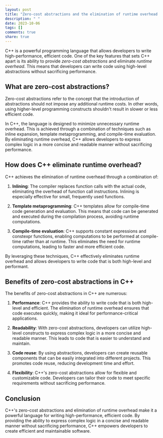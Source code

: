 ```yaml
---
layout: post
title: "Zero-cost abstractions and the elimination of runtime overhead in C++"
description: " "
date: 2023-10-06
tags: []
comments: true
share: true
---
```


C++ is a powerful programming language that allows developers to write high-performance, efficient code. One of the key features that sets C++ apart is its ability to provide *zero-cost abstractions* and eliminate *runtime overhead*. This means that developers can write code using high-level abstractions without sacrificing performance.

## What are zero-cost abstractions?

Zero-cost abstractions refer to the concept that the introduction of abstractions should not impose any additional runtime costs. In other words, using higher-level programming constructs shouldn't result in slower or less efficient code.

In C++, the language is designed to minimize unnecessary runtime overhead. This is achieved through a combination of techniques such as inline expansion, template metaprogramming, and compile-time evaluation. By eliminating runtime overhead, C++ allows developers to express complex logic in a more concise and readable manner without sacrificing performance.

## How does C++ eliminate runtime overhead?

C++ achieves the elimination of runtime overhead through a combination of:

1. **Inlining**: The compiler replaces function calls with the actual code, eliminating the overhead of function call instructions. Inlining is especially effective for small, frequently used functions.

2. **Template metaprogramming**: C++ templates allow for compile-time code generation and evaluation. This means that code can be generated and executed during the compilation process, avoiding runtime computations.

3. **Compile-time evaluation**: C++ supports constant expressions and constexpr functions, enabling computations to be performed at compile-time rather than at runtime. This eliminates the need for runtime computations, leading to faster and more efficient code.

By leveraging these techniques, C++ effectively eliminates runtime overhead and allows developers to write code that is both high-level and performant.

## Benefits of zero-cost abstractions in C++

The benefits of zero-cost abstractions in C++ are numerous:

1. **Performance**: C++ provides the ability to write code that is both high-level and efficient. The elimination of runtime overhead ensures that code executes quickly, making it ideal for performance-critical applications.

2. **Readability**: With zero-cost abstractions, developers can utilize high-level constructs to express complex logic in a more concise and readable manner. This leads to code that is easier to understand and maintain.

3. **Code reuse**: By using abstractions, developers can create reusable components that can be easily integrated into different projects. This promotes code reuse, reducing development time and effort.

4. **Flexibility**: C++'s zero-cost abstractions allow for flexible and customizable code. Developers can tailor their code to meet specific requirements without sacrificing performance.

## Conclusion

C++'s zero-cost abstractions and elimination of runtime overhead make it a powerful language for writing high-performance, efficient code. By providing the ability to express complex logic in a concise and readable manner without sacrificing performance, C++ empowers developers to create efficient and maintainable software.